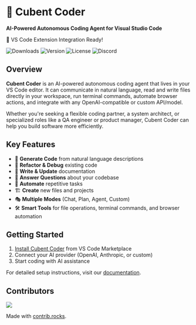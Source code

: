 # 🤖 Cubent Coder

**AI-Powered Autonomous Coding Agent for Visual Studio Code**

🚀 VS Code Extension Integration Ready!

<div>
  <img src="https://img.shields.io/visual-studio-marketplace/d/cubent.cubent" alt="Downloads" />
  <img src="https://img.shields.io/visual-studio-marketplace/v/cubent.cubent" alt="Version" />
  <img src="https://img.shields.io/github/license/LaxBloxBoy2/Cubent" alt="License" />
  <img src="https://img.shields.io/discord/1234567890" alt="Discord" />
</div>

## Overview

**Cubent Coder** is an AI-powered autonomous coding agent that lives in your VS Code editor. It can communicate in natural language, read and write files directly in your workspace, run terminal commands, automate browser actions, and integrate with any OpenAI-compatible or custom API/model.

Whether you're seeking a flexible coding partner, a system architect, or specialized roles like a QA engineer or product manager, Cubent Coder can help you build software more efficiently.

## Key Features

- 🚀 **Generate Code** from natural language descriptions
- 🔧 **Refactor & Debug** existing code
- 📝 **Write & Update** documentation
- 🤔 **Answer Questions** about your codebase
- 🔄 **Automate** repetitive tasks
- 🏗️ **Create** new files and projects
- 🎭 **Multiple Modes** (Chat, Plan, Agent, Custom)
- 🛠️ **Smart Tools** for file operations, terminal commands, and browser automation

## Getting Started

1. [Install Cubent Coder](https://marketplace.visualstudio.com/items?itemName=cubent.cubent) from VS Code Marketplace
2. Connect your AI provider (OpenAI, Anthropic, or custom)
3. Start coding with AI assistance

For detailed setup instructions, visit our [documentation](https://docs.cubent.com).

## Contributors

<a href="https://github.com/vercel/next-forge/graphs/contributors">
  <img src="https://contrib.rocks/image?repo=vercel/next-forge" />
</a>

Made with [contrib.rocks](https://contrib.rocks).
